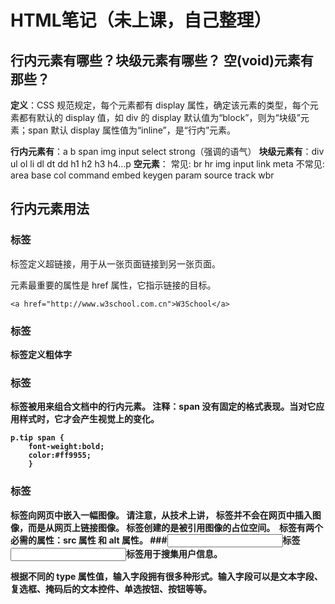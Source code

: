 # HTML笔记（未上课，自己整理）
## 行内元素有哪些？块级元素有哪些？ 空(void)元素有那些？
**定义**：CSS 规范规定，每个元素都有 display 属性，确定该元素的类型，每个元素都有默认的 display 值，如 div 的 display 默认值为“block”，则为“块级”元素；span 默认 display 属性值为“inline”，是“行内”元素。

**行内元素有**：a b span img input select strong（强调的语气）
**块级元素有**：div ul ol li dl dt dd h1 h2 h3 h4…p
**空元素**：
常见: br hr img input link meta
不常见: area base col command embed keygen param source track wbr

## 行内元素用法
### <a>标签
<a> 标签定义超链接，用于从一张页面链接到另一张页面。

<a> 元素最重要的属性是 href 属性，它指示链接的目标。
```
<a href="http://www.w3school.com.cn">W3School</a>
```
### <b>标签
<b>标签定义粗体字
### <span>标签
<span>标签被用来组合文档中的行内元素。
**注释**：span 没有固定的格式表现。当对它应用样式时，它才会产生视觉上的变化。
```
p.tip span {
	font-weight:bold;
	color:#ff9955;
	}
```
### <img>标签
<img>标签向网页中嵌入一幅图像。
**请注意，从技术上讲，<img> 标签并不会在网页中插入图像，而是从网页上链接图像。<img> 标签创建的是被引用图像的占位空间。**
<img> 标签有两个必需的属性：src 属性 和 alt 属性。
###<input>标签
<input>标签用于搜集用户信息。

根据不同的 type 属性值，输入字段拥有很多种形式。输入字段可以是文本字段、复选框、掩码后的文本控件、单选按钮、按钮等等。